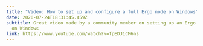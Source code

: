 ```yaml
---
title: "Video: How to set up and configure a full Ergo node on Windows"
date: 2020-07-24T18:31:45.459Z
subtitle: Great video made by a community member on setting up an Ergo full node
  on Windows
link: https://www.youtube.com/watch?v=fpEDJ1CM6ns
---
```

